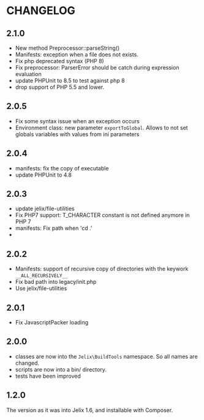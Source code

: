 CHANGELOG
==========

2.1.0
-----

- New method Preprocessor::parseString()
- Manifests: exception when a file does not exists.
- Fix php deprecated syntax (PHP 8)
- Fix preprocessor: ParserError should be catch during expression evaluation
- update PHPUnit to 8.5 to test against php 8
- drop support of PHP 5.5 and lower.

2.0.5
-----

- Fix some syntax issue when an exception occurs
- Environment class: new parameter `exportToGlobal`. Allows to not set globals variables with values from
  ini parameters

2.0.4
-----

- manifests: fix the copy of executable
- update PHPUnit to 4.8

2.0.3
-----

- update jelix/file-utilities
- Fix PHP7 support: T_CHARACTER constant is not defined anymore in PHP 7
- manifests:  Fix path when 'cd .'
- 
2.0.2
-----

- Manifests: support of recursive copy of directories with the keywork `__ALL_RECURSIVELY__`
- Fix bad path into legacy/init.php
- Use jelix/file-utilities

2.0.1
-----

- Fix JavascriptPacker loading

2.0.0
-----

- classes are now into the `Jelix\BuildTools` namespace. So all names are changed.
- scripts are now into a bin/ directory.
- tests have been improved


1.2.0
------

The version as it was into Jelix 1.6, and installable with Composer.